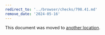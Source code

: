 ```yaml
---
redirect_to: '../browser/checks/798.41.md'
remove_date: '2024-05-16'
---
```


This document was moved to [another location](../browser/checks/798.41.md).

<!-- This redirect file can be deleted after 2024-05-16. -->
<!-- Redirects that point to other docs in the same project expire in three months. -->
<!-- Redirects that point to docs in a different project or site (for example, link is not relative and starts with `https:`) expire in one year. -->
<!-- Before deletion, see: https://docs.gitlab.com/ee/development/documentation/redirects.html -->
